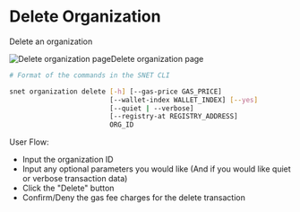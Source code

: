 # Delete Organization

Delete an organization

![Delete organization page](/assets/images/products/AIMarketplace/TUI/Screenshot2024-08-16at8.49.29PM.png)Delete organization page

```bash
# Format of the commands in the SNET CLI

snet organization delete [-h] [--gas-price GAS_PRICE]
                         [--wallet-index WALLET_INDEX] [--yes]
                         [--quiet | --verbose]
                         [--registry-at REGISTRY_ADDRESS]
                         ORG_ID
```

User Flow:

* Input the organization ID
* Input any optional parameters you would like (And if you would like quiet or verbose transaction data)
* Click the "Delete" button
* Confirm/Deny the gas fee charges for the delete transaction
